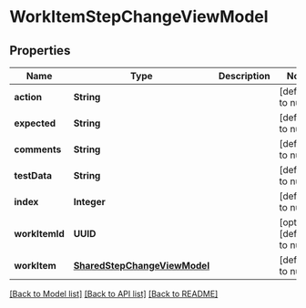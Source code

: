 # WorkItemStepChangeViewModel
## Properties

| Name | Type | Description | Notes |
|------------ | ------------- | ------------- | -------------|
| **action** | **String** |  | [default to null] |
| **expected** | **String** |  | [default to null] |
| **comments** | **String** |  | [default to null] |
| **testData** | **String** |  | [default to null] |
| **index** | **Integer** |  | [default to null] |
| **workItemId** | **UUID** |  | [optional] [default to null] |
| **workItem** | [**SharedStepChangeViewModel**](SharedStepChangeViewModel.md) |  | [default to null] |

[[Back to Model list]](../README.md#documentation-for-models) [[Back to API list]](../README.md#documentation-for-api-endpoints) [[Back to README]](../README.md)


